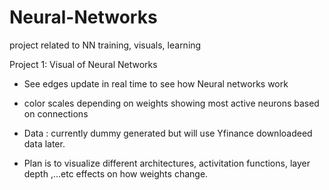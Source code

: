# Neural-Networks
project related to NN training, visuals, learning

Project 1:
Visual of Neural Networks
- See edges update in real time to see how Neural networks work
- color scales depending on weights showing most active neurons based on connections

- Data : currently dummy generated but will use Yfinance downloadeed data later.
- Plan is to visualize different architectures, activitation functions, layer depth ,...etc effects on how weights change.
